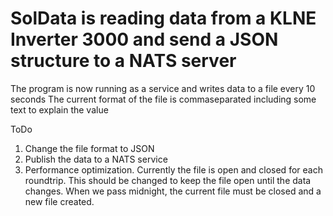 # SolData is reading data from a KLNE Inverter 3000 and send a JSON structure to a NATS server

The program is now running as a service and writes data to a file every 10 seconds
The current format of the file is commaseparated including some text to explain the value

ToDo
1. Change the file format to JSON
2. Publish the data to a NATS service
3. Performance optimization. Currently the file is open and closed for each roundtrip. 
  This should be changed to keep the file open until the data changes.
  When we pass midnight, the current file must be closed and a new file created.
  
